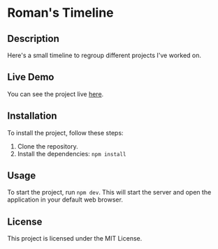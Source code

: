 # Roman's Timeline

## Description

Here's a small timeline to regroup different projects I've worked on.

## Live Demo

You can see the project live [here](https://roman-timeline.vercel.app/).

## Installation

To install the project, follow these steps:

1. Clone the repository.
2. Install the dependencies: `npm install`

## Usage

To start the project, run `npm dev`. This will start the server and open the application in your default web browser.

## License

This project is licensed under the MIT License.